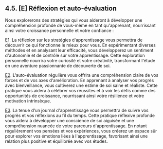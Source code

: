 ## 4.5. [E] Réflexion et auto-évaluation

Nous explorerons des stratégies qui vous aideront à développer une compréhension profonde de vous-même en tant qu'apprenant, nourrissant ainsi votre croissance personnelle et votre confiance :

[E1](<4.5.1. Reflex strat apprent.md>). La réflexion sur les stratégies d'apprentissage vous permettra de découvrir ce qui fonctionne le mieux pour vous. En expérimentant diverses méthodes et en analysant leur efficacité, vous développerez un sentiment d'autonomie et de contrôle sur votre apprentissage. Cette exploration personnelle nourrira votre curiosité et votre créativité, transformant l'étude en une aventure passionnante de découverte de soi.

[E2](<4.5.2. Auto evaluation.md>). L'auto-évaluation régulière vous offrira une compréhension claire de vos forces et de vos axes d'amélioration. En apprenant à analyser vos progrès avec bienveillance, vous cultiverez une estime de soi saine et réaliste. Cette pratique vous aidera à célébrer vos réussites et à voir les défis comme des opportunités de croissance, nourrissant ainsi votre résilience et votre motivation intrinsèque.

[E3](<4.5.3. Journal apprent.md>). La tenue d'un journal d'apprentissage vous permettra de suivre vos progrès et vos réflexions au fil du temps. Cette pratique réflexive profonde vous aidera à développer une conscience de soi aiguisée et une compréhension nuancée de votre parcours d'apprentissage. En notant régulièrement vos pensées et vos expériences, vous créerez un espace sûr pour explorer vos émotions liées à l'apprentissage, favorisant ainsi une relation plus positive et équilibrée avec vos études.
